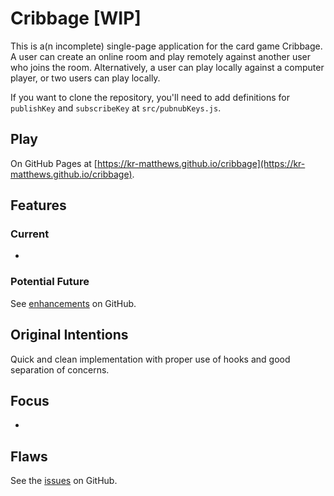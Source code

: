 # Cribbage [WIP]

This is a(n incomplete) single-page application for the card game Cribbage. A user can create an online room and play remotely against another user who joins the room. Alternatively, a user can play locally against a computer player, or two users can play locally.

If you want to clone the repository, you'll need to add definitions for `publishKey` and `subscribeKey` at `src/pubnubKeys.js`.

## Play

On GitHub Pages at [https://kr-matthews.github.io/cribbage](https://kr-matthews.github.io/cribbage).

## Features

### Current

-

### Potential Future

See [enhancements](https://github.com/kr-matthews/cribbage/issues?q=is%3Aissue+is%3Aopen+label%3Aenhancement) on GitHub.

## Original Intentions

Quick and clean implementation with proper use of hooks and good separation of concerns.

## Focus

-

## Flaws

See the [issues](https://github.com/kr-matthews/cribbage/issues) on GitHub.
